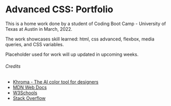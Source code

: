 # Advanced CSS: Portfolio

This is a home work done by a student of Coding Boot Camp - University of Texas at Austin in March, 2022.

The work showcases skill learned: html, css advanced, flexbox, media queries, and CSS variables.

Placeholder used for work will up updated in upcoming weeks.

###### Credits
- [Khroma - The AI color tool for designers](http://khroma.co/)
- [MDN Web Docs](https://developer.mozilla.org/en-US/docs/Web/CSS)
- [W3Schools](https://www.w3schools.com/css/)
- [Stack Overflow](https://stackoverflow.com/)
